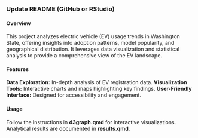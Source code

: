 
### Update README (GitHub or RStudio)

#### Overview
This project analyzes electric vehicle (EV) usage trends in Washington State, offering insights into adoption patterns, model popularity, and geographical distribution. It leverages data visualization and statistical analysis to provide a comprehensive view of the EV landscape.

#### Features
**Data Exploration:** In-depth analysis of EV registration data.
**Visualization Tools:** Interactive charts and maps highlighting key findings.
**User-Friendly Interface:** Designed for accessibility and engagement.

#### Usage
Follow the instructions in **d3graph.qmd** for interactive visualizations. Analytical results are documented in **results.qmd**.



